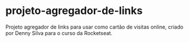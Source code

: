 # projeto-agregador-de-links
 Projeto agregador de links para usar como cartão de visitas online, criado por Denny Silva para o curso da Rocketseat.
